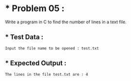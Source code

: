 # * Problem 05 :

Write a program in C to find the number of lines in a text file.

## * Test Data :

    Input the file name to be opened : test.txt

## * Expected Output :

    The lines in the file test.txt are : 4 